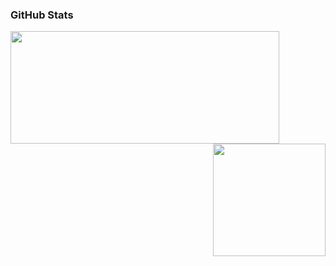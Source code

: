 ### GitHub Stats

<a><img align="left"  height="180em" width="430em" src="https://github-readme-stats.vercel.app/api?username=NithinGopakumar&show_icons=true&hide_border=true&layout=compact" /></a>
<a><img align="right" height="180em" src="https://github-readme-stats.vercel.app/api/top-langs /username=NithinGopakumar&show_icons=true&hide_border=true&layout=compact&langs_count=8"/></a>
